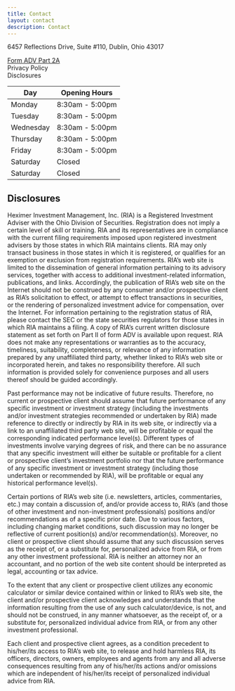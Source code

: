 ```yaml
---
title: Contact
layout: contact
description: Contact
---
```


6457 Reflections Drive, Suite #110, Dublin, Ohio 43017

[Form ADV Part 2A](https://raw.githubusercontent.com/heximer/heximer.github.io/main/assets/02-28-2022-HIM-Form-ADV-Part-2A-and-2B-FINAL.pdf)  
Privacy Policy  
Disclosures  


| Day       | Opening Hours   |
| --------- | --------------- |
| Monday    | 8:30am - 5:00pm |
| Tuesday   | 8:30am - 5:00pm |
| Wednesday | 8:30am - 5:00pm |
| Thursday  | 8:30am - 5:00pm |
| Friday    | 8:30am - 5:00pm |
| Saturday  | Closed          |
| Saturday  | Closed          |

## Disclosures



Heximer Investment Management, Inc. (RIA) is a Registered Investment Adviser with the Ohio Division of Securities. Registration does not imply a certain level of skill or training. RIA and its representatives are in compliance with the current filing requirements imposed upon registered investment advisers by those states in which RIA maintains clients. RIA may only transact business in those states in which it is registered, or qualifies for an exemption or exclusion from registration requirements. RIA’s web site is limited to the dissemination of general information pertaining to its advisory services, together with access to additional investment-related information, publications, and links. Accordingly, the publication of RIA’s web site on the Internet should not be construed by any consumer and/or prospective client as RIA’s solicitation to effect, or attempt to effect transactions in securities, or the rendering of personalized investment advice for compensation, over the Internet. For information pertaining to the registration status of RIA, please contact the SEC or the state securities regulators for those states in which RIA maintains a filing. A copy of RIA’s current written disclosure statement as set forth on Part II of form ADV is available upon request. RIA does not make any representations or warranties as to the accuracy, timeliness, suitability, completeness, or relevance of any information prepared by any unaffiliated third party, whether linked to RIA’s web site or incorporated herein, and takes no responsibility therefore. All such information is provided solely for convenience purposes and all users thereof should be guided accordingly.  

Past performance may not be indicative of future results. Therefore, no current or prospective client should assume that future performance of any specific investment or investment strategy (including the investments and/or investment strategies recommended or undertaken by RIA) made reference to directly or indirectly by RIA in its web site, or indirectly via a link to an unaffiliated third party web site, will be profitable or equal the corresponding indicated performance level(s). Different types of investments involve varying degrees of risk, and there can be no assurance that any specific investment will either be suitable or profitable for a client or prospective client’s investment portfolio nor that the future performance of any specific investment or investment strategy (including those undertaken or recommended by RIA), will be profitable or equal any historical performance level(s).  

Certain portions of RIA’s web site (i.e. newsletters, articles, commentaries, etc.) may contain a discussion of, and/or provide access to, RIA’s (and those of other investment and non-investment professionals) positions and/or recommendations as of a specific prior date. Due to various factors, including changing market conditions, such discussion may no longer be reflective of current position(s) and/or recommendation(s). Moreover, no client or prospective client should assume that any such discussion serves as the receipt of, or a substitute for, personalized advice from RIA, or from any other investment professional. RIA is neither an attorney nor an accountant, and no portion of the web site content should be interpreted as legal, accounting or tax advice.  

To the extent that any client or prospective client utilizes any economic calculator or similar device contained within or linked to RIA’s web site, the client and/or prospective client acknowledges and understands that the information resulting from the use of any such calculator/device, is not, and should not be construed, in any manner whatsoever, as the receipt of, or a substitute for, personalized individual advice from RIA, or from any other investment professional.  

Each client and prospective client agrees, as a condition precedent to his/her/its access to RIA’s web site, to release and hold harmless RIA, its officers, directors, owners, employees and agents from any and all adverse consequences resulting from any of his/her/its actions and/or omissions which are independent of his/her/its receipt of personalized individual advice from RIA.  
